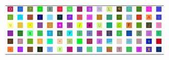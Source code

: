 <table>
<tr>
<td><img src="4F.gif"></td>
<td><img src="42.gif"></td>
<td><img src="37.gif"></td>
<td><img src="5E.gif"></td>
<td><img src="49.gif"></td>
<td><img src="48.gif"></td>
<td><img src="75.gif"></td>
<td><img src="5D.gif"></td>
<td><img src="33.gif"></td>
<td><img src="4E.gif"></td>
<td><img src="4C.gif"></td>
<td><img src="71.gif"></td>
<td><img src="44.gif"></td>
<td><img src="38.gif"></td>
<td><img src="3B.gif"></td>
<td><img src="76.gif"></td>
</tr>
<tr>
<td><img src="62.gif"></td>
<td><img src="29.gif"></td>
<td><img src="2E.gif"></td>
<td><img src="28.gif"></td>
<td><img src="60.gif"></td>
<td><img src="3F.gif"></td>
<td><img src="50.gif"></td>
<td><img src="77.gif"></td>
<td><img src="40.gif"></td>
<td><img src="7B.gif"></td>
<td><img src="3E.gif"></td>
<td><img src="3D.gif"></td>
<td><img src="34.gif"></td>
<td><img src="4D.gif"></td>
<td><img src="41.gif"></td>
<td><img src="6F.gif"></td>
</tr>
<tr>
<td><img src="39.gif"></td>
<td><img src="6D.gif"></td>
<td><img src="27.gif"></td>
<td><img src="47.gif"></td>
<td><img src="51.gif"></td>
<td><img src="65.gif"></td>
<td><img src="23.gif"></td>
<td><img src="2F.gif"></td>
<td><img src="61.gif"></td>
<td><img src="55.gif"></td>
<td><img src="6C.gif"></td>
<td><img src="43.gif"></td>
<td><img src="46.gif"></td>
<td><img src="2D.gif"></td>
<td><img src="4A.gif"></td>
<td><img src="56.gif"></td>
</tr>
<tr>
<td><img src="24.gif"></td>
<td><img src="30.gif"></td>
<td><img src="74.gif"></td>
<td><img src="32.gif"></td>
<td><img src="66.gif"></td>
<td><img src="6B.gif"></td>
<td><img src="79.gif"></td>
<td><img src="7C.gif"></td>
<td><img src="2B.gif"></td>
<td><img src="67.gif"></td>
<td><img src="5B.gif"></td>
<td><img src="78.gif"></td>
<td><img src="5F.gif"></td>
<td><img src="5A.gif"></td>
<td><img src="6A.gif"></td>
<td><img src="45.gif"></td>
</tr>
<tr>
<td><img src="4B.gif"></td>
<td><img src="53.gif"></td>
<td><img src="68.gif"></td>
<td><img src="26.gif"></td>
<td><img src="2C.gif"></td>
<td><img src="22.gif"></td>
<td><img src="63.gif"></td>
<td><img src="25.gif"></td>
<td><img src="57.gif"></td>
<td><img src="7A.gif"></td>
<td><img src="gr1.gif"></td>
<td><img src="gr3.gif"></td>
<td><img src="6E.gif"></td>
<td><img src="64.gif"></td>
<td><img src="73.gif"></td>
<td><img src="3A.gif"></td>
</tr>
<tr>
<td><img src="2A.gif"></td>
<td><img src="36.gif"></td>
<td><img src="31.gif"></td>
<td><img src="69.gif"></td>
<td><img src="59.gif"></td>
<td><img src="21.gif"></td>
<td><img src="70.gif"></td>
<td><img src="3C.gif"></td>
<td><img src="35.gif"></td>
<td><img src="52.gif"></td>
<td><img src="gr2.gif"></td>
<td><img src="54.gif"></td>
<td><img src="72.gif"></td>
<td><img src="7D.gif"></td>
<td><img src="58.gif"></td>
<td><img src="7E.gif"></td>
</tr>
</table>
